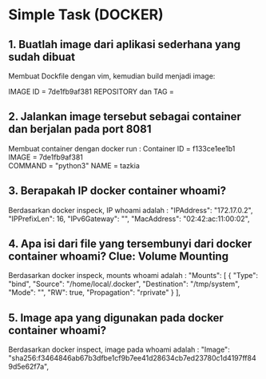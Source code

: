 # Simple Task (DOCKER)

## 1. Buatlah image dari aplikasi sederhana yang sudah dibuat
Membuat Dockfile dengan vim, kemudian build menjadi image:

IMAGE ID = 7de1fb9af381
REPOSITORY dan TAG = <none>

## 2. Jalankan image tersebut sebagai container dan berjalan pada port 8081
Membuat container dengan docker run :
Container ID = f133ce1ee1b1   
IMAGE = 7de1fb9af381                              
COMMAND = "python3"
NAME = tazkia

## 3. Berapakah IP docker container whoami?
Berdasarkan docker inspeck, IP whoami adalah :
  "IPAddress": "172.17.0.2",
  "IPPrefixLen": 16,
  "IPv6Gateway": "",
  "MacAddress": "02:42:ac:11:00:02",
  
## 4. Apa isi dari file yang tersembunyi dari docker container whoami? Clue: Volume Mounting
Berdasarkan docker inspeck, mounts whoami adalah :
"Mounts": [
            {
                "Type": "bind",
                "Source": "/home/local/.docker",
                "Destination": "/tmp/system",
                "Mode": "",
                "RW": true,
                "Propagation": "rprivate"
            }
        ],

## 5. Image apa yang digunakan pada docker container whoami?
Berdasarkan docker inspect, image pada whoami adalah :
"Image": "sha256:f3464846ab67b3dfbe1cf9b7ee41d28634cb7ed23780c1d4197ff849d5e62f7a",
